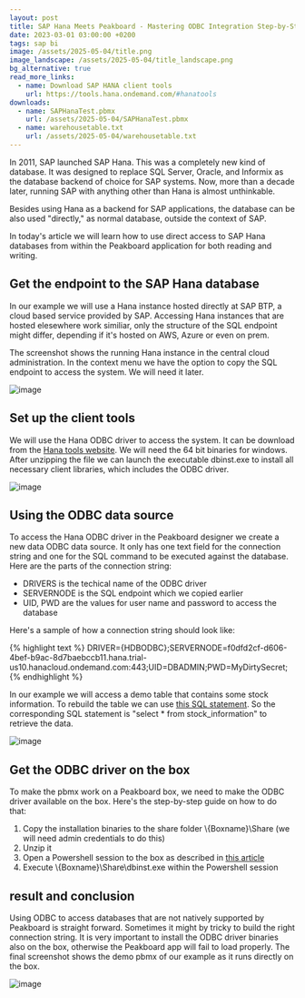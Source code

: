 ```yaml
---
layout: post
title: SAP Hana Meets Peakboard - Mastering ODBC Integration Step-by-Step
date: 2023-03-01 03:00:00 +0200
tags: sap bi
image: /assets/2025-05-04/title.png
image_landscape: /assets/2025-05-04/title_landscape.png
bg_alternative: true
read_more_links:
  - name: Download SAP HANA client tools
    url: https://tools.hana.ondemand.com/#hanatools
downloads:
  - name: SAPHanaTest.pbmx
    url: /assets/2025-05-04/SAPHanaTest.pbmx
  - name: warehousetable.txt
    url: /assets/2025-05-04/warehousetable.txt
---
```

In 2011, SAP launched SAP Hana. This was a completely new kind of database. It was designed to replace SQL Server, Oracle, and Informix as the database backend of choice for SAP systems. Now, more than a decade later, running SAP with anything other than Hana is almost unthinkable.

Besides using Hana as a backend for SAP applications, the database can be also used "directly," as normal database, outside the context of SAP.

In today's article we will learn how to use direct access to SAP Hana databases from within the Peakboard application for both reading and writing.

## Get the endpoint to the SAP Hana database

In our example we will use a Hana instance hosted directly at SAP BTP, a cloud based service provided by SAP. Accessing Hana instances that are hosted elesewhere work similiar, only the structure of the SQL endpoint might differ, depending if it's hosted on AWS, Azure or even on prem.

The screenshot shows the running Hana instance in the central cloud administration. In the context menu we have the option to copy the SQL endpoint to access the system. We will need it later. 

![image](/assets/2025-05-04/010.png)

## Set up the client tools

We will use the Hana ODBC driver to access the system. It can be download from the [Hana tools website](https://tools.hana.ondemand.com/#hanatools). We will need the 64 bit binaries for windows. After unzipping the file we can launch the executable dbinst.exe to install all necessary client libraries, which includes the ODBC driver.

![image](/assets/2025-05-04/010.png)

## Using the ODBC data source

To access the Hana ODBC driver in the Peakboard designer we create a new data ODBC data source. It only has one text field for the connection string and one for the SQL command to be executed against the database.
Here are the parts of the connection string:

- DRIVERS is the techical name of the ODBC driver
- SERVERNODE is the SQL endpoint which we copied earlier
- UID, PWD are the values for user name and password to access the database

Here's a sample of how a connection string should look like:

{% highlight text %}
DRIVER={HDBODBC};SERVERNODE=f0dfd2cf-d606-4bef-b9ac-8d7baebccb11.hana.trial-us10.hanacloud.ondemand.com:443;UID=DBADMIN;PWD=MyDirtySecret;
{% endhighlight %}

In our example we will access a demo table that contains some stock information. To rebuild the table we can use [this SQL statement](/assets/2025-05-04/warehousetable.txt). So the corresponding SQL statement is "select * from stock_information" to retrieve the data.

![image](/assets/2025-05-04/030.png)

## Get the ODBC driver on the box

To make the pbmx work on a Peakboard box, we need to make the ODBC driver available on the box. Here's the step-by-step guide on how to do that:

1. Copy the installation binaries to the share folder \\{Boxname}\Share (we will need admin credentials to do this)
2. Unzip it
3. Open a Powershell session to the box as described in [this article](/PowerShell-and-Remote-Desktop-How-to-really-dismantle-a-Peakboard-box.html)
4. Execute \\{Boxname}\Share\dbinst.exe within the Powershell session

## result and conclusion

Using ODBC to access databases that are not natively supported by Peakboard is straight forward. Sometimes it might by tricky to build the right connection string. It is very important to install the ODBC driver binaries also on the box, otherwise the Peakboard app will fail to load properly.
The final screenshot shows the demo pbmx of our example as it runs directly on the box.

![image](/assets/2025-05-04/040.png)